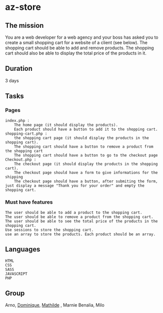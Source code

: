 # az-store

## The mission
You are a web developer for a web agency and your boss has asked you to create a small shopping cart for a website of a client (see below). 
The shopping cart should be able to add and remove products. The shopping cart should also be able to display the total price of the products in it.

## Duration

3 days

## Tasks

### Pages

    index.php :
        The home page (it should display the products).
        Each product should have a button to add it to the shopping cart.
    shopping-cart.php :
        the shopping cart page (it should display the products in the shopping cart).
        The shopping cart should have a button to remove a product from the shopping cart
        The shopping cart should have a button to go to the checkout page
    Checkout.php :
        The checkout page (it should display the products in the shopping cart).
        The checkout page should have a form to give informations for the shipping
        The checkout page should have a button, after submiting the form, just display a message "Thank you for your order" and empty the shopping cart.

### Must have features


    The user should be able to add a product to the shopping cart.
    The user should be able to remove a product from the shopping cart.
    The user should be able to see the total price of the products in the shopping cart.
    Use sessions to store the shopping cart.
    use an array to store the products. Each product should be an array.


## Languages

    HTML
    CSS
    SASS
    JAVASCRIPT
    PHP

## Group

Arno, [Dominique](https://github.com/DCoppee), [Mathilde](https://github.com/MathildeCornelis) , Marnie Benalia, Milo
